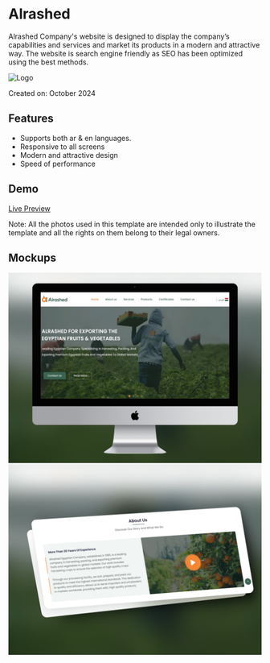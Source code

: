 # Alrashed

Alrashed Company's website is designed to display the company’s capabilities and services and market its products in a modern and attractive way. The website is search engine friendly as SEO has been optimized using the best methods.

![Logo](https://alrashedexport.com/assets/imges/header/en-logo.svg)

Created on: October 2024

## Features

- Supports both ar & en languages.
- Responsive to all screens
- Modern and attractive design
- Speed ​​of performance

## Demo

<a href="https://alrashedexport.com" target="_blank">Live Preview</a>

Note: All the photos used in this template are intended only to illustrate the template and all the rights on them belong to their legal owners.
## Mockups
![App Screenshot](https://raw.githubusercontent.com/ahmed-elbltagy/Alrashed/refs/heads/main/assets/imges/1.png)
![App Screenshot](https://raw.githubusercontent.com/ahmed-elbltagy/Alrashed/refs/heads/main/assets/imges/2.png)


